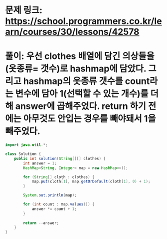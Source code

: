 # 문제 링크: https://school.programmers.co.kr/learn/courses/30/lessons/42578
# 풀이: 우선 clothes 배열에 담긴 의상들을 (옷종류= 갯수)로 hashmap에 담았다. 그리고 hashmap의 옷종류 갯수를 count라는 변수에 담아 1(선택할 수 있는 개수)를 더해 answer에 곱해주었다. return 하기 전에는 아무것도 안입는 경우를 빼야돼서 1을 빼주었다. 

```java
import java.util.*;

class Solution {
    public int solution(String[][] clothes) {
        int answer = 1;
        HashMap<String, Integer> map = new HashMap<>();

        for (String[] cloth : clothes) {
            map.put(cloth[1], map.getOrDefault(cloth[1], 0) + 1);
        }

        System.out.println(map);

        for (int count : map.values()) {
            answer *= count + 1;
        }
        
        return --answer;
    }
}
```